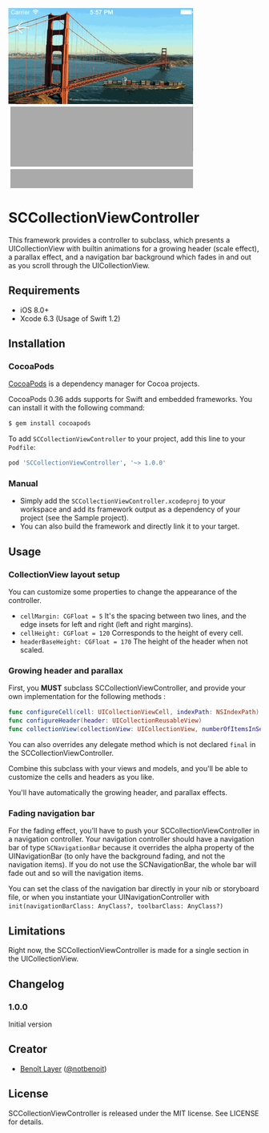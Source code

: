 ![SCCollectionViewController](https://raw.githubusercontent.com/notbenoit/notbenoit.github.io/master/images/sccollectionviewcontroller/sccollectionviewcontroller.gif)

# SCCollectionViewController
This framework provides a controller to subclass, which presents a UICollectionView with builtin  animations for a growing header (scale effect), a parallax effect, and a navigation bar background which fades in and out as you scroll through the UICollectionView.

## Requirements

- iOS 8.0+
- Xcode 6.3 (Usage of Swift 1.2)

## Installation

### CocoaPods
[CocoaPods](http://cocoapods.org) is a dependency manager for Cocoa projects.

CocoaPods 0.36 adds supports for Swift and embedded frameworks. You can install it with the following command:

```bash
$ gem install cocoapods
```

To add `SCCollectionViewController` to your project, add this line to your  `Podfile`:

```ruby
pod 'SCCollectionViewController', '~> 1.0.0'
```

### Manual
- Simply add the `SCCollectionViewController.xcodeproj` to your workspace and add its framework output as a dependency of your project (see the Sample project).
- You can also build the framework and directly link it to your target.

## Usage
### CollectionView layout setup
You can customize some properties to change the appearance of the controller.

* `cellMargin: CGFloat = 5` It's the spacing between two lines, and the edge insets for left and right (left and right margins).
* `cellHeight: CGFloat = 120` Corresponds to the height of every cell.
* `headerBaseHeight: CGFloat = 170` The height of the header when not scaled.


### Growing header and parallax
First, you **MUST** subclass SCCollectionViewController, and provide your own implementation for the following methods :

```swift
func configureCell(cell: UICollectionViewCell, indexPath: NSIndexPath)
func configureHeader(header: UICollectionReusableView)
func collectionView(collectionView: UICollectionView, numberOfItemsInSection section: Int) -> Int
```

You can also overrides any delegate method which is not declared `final` in the SCCollectionViewController.

Combine this subclass with your views and models, and you'll be able to customize the cells and headers as you like.

 You'll have automatically the growing header, and parallax effects.

### Fading navigation bar
For the fading effect, you'll have to push your SCCollectionViewController in a navigation controller.
Your navigation controller should have a navigation bar of type `SCNavigationBar` because it overrides the alpha property of the UINavigationBar (to only have the background fading, and not the navigation items). If you do not use the SCNavigationBar, the whole bar will fade out and so will the navigation items.

You can set the class of the navigation bar directly in your nib or storyboard file, or when you instantiate your UINavigationController with `init(navigationBarClass: AnyClass?, toolbarClass: AnyClass?)`

## Limitations
Right now, the SCCollectionViewController is made for a single section in the UICollectionView.

## Changelog

### 1.0.0
Initial version

## Creator

- [Benoît Layer](http://github.com/notbenoit) ([@notbenoit](https://twitter.com/notbenoit))

## License

SCCollectionViewController is released under the MIT license. See LICENSE for details.
